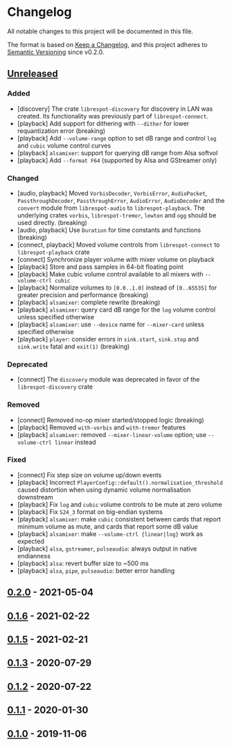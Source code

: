 # Changelog

All notable changes to this project will be documented in this file.

The format is based on [Keep a Changelog](https://keepachangelog.com/en/1.0.0/),
and this project adheres to [Semantic Versioning](https://semver.org/spec/v2.0.0.html) since v0.2.0.

## [Unreleased]
### Added
- [discovery] The crate `librespot-discovery` for discovery in LAN was created. Its functionality was previously part of `librespot-connect`.
- [playback] Add support for dithering with `--dither` for lower requantization error (breaking)
- [playback] Add `--volume-range` option to set dB range and control `log` and `cubic` volume control curves
- [playback] `alsamixer`: support for querying dB range from Alsa softvol
- [playback] Add `--format F64` (supported by Alsa and GStreamer only)

### Changed
- [audio, playback] Moved `VorbisDecoder`, `VorbisError`, `AudioPacket`, `PassthroughDecoder`, `PassthroughError`, `AudioError`, `AudioDecoder` and the `convert` module from `librespot-audio` to `librespot-playback`. The underlying crates `vorbis`, `librespot-tremor`, `lewton` and `ogg` should be used directly. (breaking)
- [audio, playback] Use `Duration` for time constants and functions (breaking)
- [connect, playback] Moved volume controls from `librespot-connect` to `librespot-playback` crate
- [connect] Synchronize player volume with mixer volume on playback
- [playback] Store and pass samples in 64-bit floating point
- [playback] Make cubic volume control available to all mixers with `--volume-ctrl cubic`
- [playback] Normalize volumes to `[0.0..1.0]` instead of `[0..65535]` for greater precision and performance (breaking)
- [playback] `alsamixer`: complete rewrite (breaking)
- [playback] `alsamixer`: query card dB range for the `log` volume control unless specified otherwise
- [playback] `alsamixer`: use `--device` name for `--mixer-card` unless specified otherwise
- [playback] `player`: consider errors in `sink.start`, `sink.stop` and `sink.write` fatal and `exit(1)` (breaking)

### Deprecated
- [connect] The `discovery` module was deprecated in favor of the `librespot-discovery` crate

### Removed
- [connect] Removed no-op mixer started/stopped logic (breaking)
- [playback] Removed `with-vorbis` and `with-tremor` features
- [playback] `alsamixer`: removed `--mixer-linear-volume` option; use `--volume-ctrl linear` instead

### Fixed
- [connect] Fix step size on volume up/down events
- [playback] Incorrect `PlayerConfig::default().normalisation_threshold` caused distortion when using dynamic volume normalisation downstream 
- [playback] Fix `log` and `cubic` volume controls to be mute at zero volume
- [playback] Fix `S24_3` format on big-endian systems
- [playback] `alsamixer`: make `cubic` consistent between cards that report minimum volume as mute, and cards that report some dB value
- [playback] `alsamixer`: make `--volume-ctrl {linear|log}` work as expected
- [playback] `alsa`, `gstreamer`, `pulseaudio`: always output in native endianness
- [playback] `alsa`: revert buffer size to ~500 ms
- [playback] `alsa`, `pipe`, `pulseaudio`: better error handling

## [0.2.0] - 2021-05-04

## [0.1.6] - 2021-02-22

## [0.1.5] - 2021-02-21

## [0.1.3] - 2020-07-29

## [0.1.2] - 2020-07-22

## [0.1.1] - 2020-01-30

## [0.1.0] - 2019-11-06

[unreleased]: https://github.com/librespot-org/librespot/compare/v0.2.0..HEAD
[0.2.0]: https://github.com/librespot-org/librespot/compare/v0.1.6..v0.2.0
[0.1.6]: https://github.com/librespot-org/librespot/compare/v0.1.5..v0.1.6
[0.1.5]: https://github.com/librespot-org/librespot/compare/v0.1.3..v0.1.5
[0.1.3]: https://github.com/librespot-org/librespot/compare/v0.1.2..v0.1.3
[0.1.2]: https://github.com/librespot-org/librespot/compare/v0.1.1..v0.1.2
[0.1.1]: https://github.com/librespot-org/librespot/compare/v0.1.0..v0.1.1
[0.1.0]: https://github.com/librespot-org/librespot/releases/tag/v0.1.0
